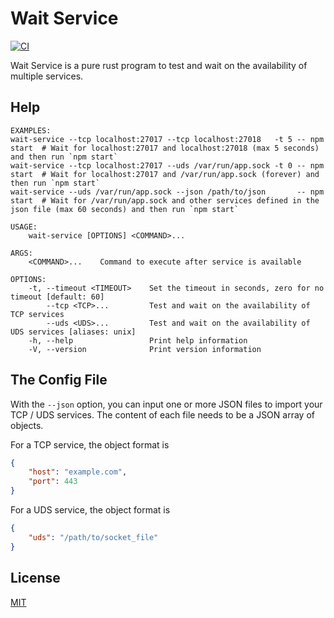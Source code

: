 Wait Service
====================

[![CI](https://github.com/magiclen/wait-service/actions/workflows/ci.yml/badge.svg)](https://github.com/magiclen/wait-service/actions/workflows/ci.yml)

Wait Service is a pure rust program to test and wait on the availability of multiple services.

## Help

```
EXAMPLES:
wait-service --tcp localhost:27017 --tcp localhost:27018   -t 5 -- npm start  # Wait for localhost:27017 and localhost:27018 (max 5 seconds) and then run `npm start`
wait-service --tcp localhost:27017 --uds /var/run/app.sock -t 0 -- npm start  # Wait for localhost:27017 and /var/run/app.sock (forever) and then run `npm start`
wait-service --uds /var/run/app.sock --json /path/to/json       -- npm start  # Wait for /var/run/app.sock and other services defined in the json file (max 60 seconds) and then run `npm start`

USAGE:
    wait-service [OPTIONS] <COMMAND>...

ARGS:
    <COMMAND>...    Command to execute after service is available

OPTIONS:
    -t, --timeout <TIMEOUT>    Set the timeout in seconds, zero for no timeout [default: 60]
        --tcp <TCP>...         Test and wait on the availability of TCP services
        --uds <UDS>...         Test and wait on the availability of UDS services [aliases: unix]
    -h, --help                 Print help information
    -V, --version              Print version information
```

## The Config File

With the `--json` option, you can input one or more JSON files to import your TCP / UDS services. The content of each file needs to be a JSON array of objects.

For a TCP service, the object format is

```json
{
    "host": "example.com",
    "port": 443
}
```

For a UDS service, the object format is

```json
{
    "uds": "/path/to/socket_file"
}
```

## License

[MIT](LICENSE)